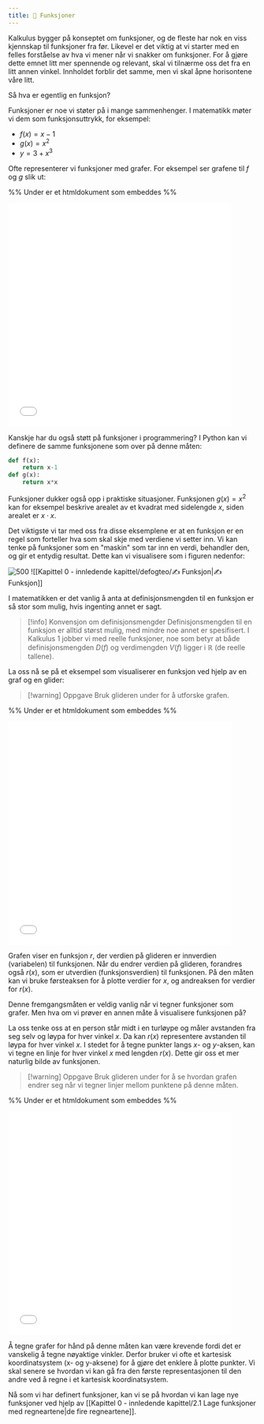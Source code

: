 ```yaml
---
title: 📄 Funksjoner
---
```

Kalkulus bygger på konseptet om funksjoner, og de fleste har nok en viss kjennskap til funksjoner fra før. Likevel er det viktig at vi starter med en felles forståelse av hva vi mener når vi snakker om funksjoner. For å gjøre dette emnet litt mer spennende og relevant, skal vi tilnærme oss det fra en litt annen vinkel. Innholdet forblir det samme, men vi skal åpne horisontene våre litt.

Så hva er egentlig en funksjon?

Funksjoner er noe vi støter på i mange sammenhenger. I matematikk møter vi dem som funksjonsuttrykk, for eksempel:

- $f(x) = x - 1$
- $g(x) = x^2$
- $y = 3 + x^3$


Ofte representerer vi funksjoner med grafer. For eksempel ser grafene til $f$ og $g$ slik ut:

%% Under er et htmldokument som embeddes %%
<iframe src="Files\1.Funksjonerkartesisk_animasjonmal.html"  frameborder="0" scrolling="no" style="aspect-ratio: 1/1; width: 90%"></iframe>


Kanskje har du også støtt på funksjoner i programmering? I Python kan vi definere de samme funksjonene som over på denne måten:

```python {pre}
def f(x):
    return x-1
def g(x):
    return x*x
```

Funksjoner dukker også opp i praktiske situasjoner. Funksjonen $g(x) = x^2$ kan for eksempel beskrive arealet av et kvadrat med sidelengde $x$, siden arealet er $x \cdot x$.

Det viktigste vi tar med oss fra disse eksemplene er at en funksjon er en regel som forteller hva som skal skje med verdiene vi setter inn. Vi kan tenke på funksjoner som en "maskin" som tar inn en verdi, behandler den, og gir et entydig resultat. Dette kan vi visualisere som i figuren nedenfor:
 
![500](Files/funksjoner.svg)
![[Kapittel 0 - innledende kapittel/defogteo/✍️ Funksjon|✍️ Funksjon]]

I matematikken er det vanlig å anta at definisjonsmengden til en funksjon er så stor som mulig, hvis ingenting annet er sagt.

> [!info] Konvensjon om definisjonsmengder
> Definisjonsmengden til en funksjon er alltid størst mulig, med mindre noe annet er spesifisert. I Kalkulus 1 jobber vi med reelle funksjoner, noe som betyr at både definisjonsmengden $D(f)$ og verdimengden $V(f)$ ligger i $\mathbb{R}$ (de reelle tallene).

La oss nå se på et eksempel som visualiserer en funksjon ved hjelp av en graf og en glider:

> [!warning] Oppgave 
> Bruk glideren under for å utforske grafen.


%% Under er et htmldokument som embeddes %%
<iframe src="Files\kartesisk_animasjon.html"frameborder="0" scrolling="no" style="aspect-ratio: 1/1; width: 90%"></iframe>

Grafen viser en funksjon $r$, der verdien på glideren er innverdien (variabelen) til funksjonen. Når du endrer verdien på glideren, forandres også $r(x)$, som er utverdien (funksjonsverdien) til funksjonen. På den måten kan vi bruke førsteaksen for å plotte verdier for $x$, og andreaksen for verdier for $r(x)$.

Denne fremgangsmåten er veldig vanlig når vi tegner funksjoner som grafer. Men hva om vi prøver en annen måte å visualisere funksjonen på?

La oss tenke oss at en person står midt i en turløype og måler avstanden fra seg selv og løypa for hver vinkel $x$. Da kan $r(x)$ representere avstanden til løypa for hver vinkel $x$. I stedet for å tegne punkter langs $x$- og $y$-aksen, kan vi tegne en linje for hver vinkel $x$ med lengden $r(x)$. Dette gir oss et mer naturlig bilde av funksjonen.

> [!warning] Oppgave 
> Bruk glideren under for å se hvordan grafen endrer seg når vi tegner linjer mellom punktene på denne måten.

%% Under er et htmldokument som embeddes %%
<iframe src="Files\polar_animasjon.html" frameborder="0" scrolling="no" style="aspect-ratio: 1/1; width: 90%"></iframe>

Å tegne grafer for hånd på denne måten kan være krevende fordi det er vanskelig å tegne nøyaktige vinkler. Derfor bruker vi ofte et kartesisk koordinatsystem (x- og y-aksene) for å gjøre det enklere å plotte punkter. Vi skal senere se hvordan vi kan gå fra den første representasjonen til den andre ved å regne i et kartesisk koordinatsystem.

Nå som vi har definert funksjoner, kan vi se på hvordan vi kan lage nye funksjoner ved hjelp av [[Kapittel 0 - innledende kapittel/2.1 Lage funksjoner med regneartene|de fire regneartene]].
